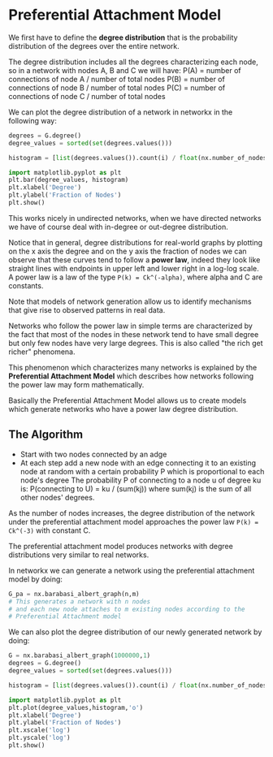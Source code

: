 # Preferential Attachment Model

We first have to define the **degree distribution**
that is the probability distribution of the degrees over the
entire network.

The degree distribution includes all the degrees characterizing
each node, so in a network with nodes A, B and C we will have:
P(A) = number of connections of node A / number of total nodes
P(B) = number of connections of node B / number of total nodes
P(C) = number of connections of node C / number of total nodes

We can plot the degree distribution of a network in networkx
in the following way:
```python
degrees = G.degree()
degree_values = sorted(set(degrees.values()))

histogram = [list(degrees.values()).count(i) / float(nx.number_of_nodes(G)) for i in degree_values]

import matplotlib.pyplot as plt
plt.bar(degree_values, histogram)
plt.xlabel('Degree')
plt.ylabel('Fraction of Nodes')
plt.show()
```


This works nicely in undirected networks, when we have directed networks
we have of course deal with in-degree or out-degree distribution.

Notice that in general, degree distributions for real-world graphs by
plotting on the x axis the degree and on the y axis the fraction of
nodes we can observe that these curves tend to follow a **power law**,
indeed they look like straight lines with endpoints in upper left and
lower right in a log-log scale.  A power law is a law of the type `P(k)
= Ck^(-alpha)`, where alpha and C are constants.

Note that models of network generation allow us to identify mechanisms
that give rise to observed patterns in real data.

Networks who follow the power law in simple terms are characterized
by the fact that most of the nodes in these network tend to have small
degree but only few nodes have very large degrees.
This is also called "the rich get richer" phenomena.

This phenomenon which characterizes many networks is explained by the
**Preferential Attachment Model** which describes how networks following
the power law may form mathematically.

Basically the Preferential Attachment Model allows us to create models
which generate networks who have a power law degree distribution.



## The Algorithm

- Start with two nodes connected by an adge
- At each step add a new node with an edge
  connecting it to an existing node at random with a certain probability
  P which is proportional to each node's degree
The probability P of connecting to a node u of degree ku is:
P(connecting to U) = ku / (sum(kj))
where sum(kj) is the sum of all other nodes' degrees.


As the number of nodes increases, the degree distribution of the
network under the preferential attachment model approaches the power law
`P(k) = Ck^(-3)` with constant C.

The preferential attachment model produces networks with degree distributions
very similar to real networks.

In networkx we can generate a network using the preferential attachment
model by doing:
```python
G_pa = nx.barabasi_albert_graph(n,m)
# This generates a network with n nodes
# and each new node attaches to m existing nodes according to the 
# Preferential Attachment model
```

We can also plot the degree distribution of our newly generated network
by doing:
```python
G = nx.barabasi_albert_graph(1000000,1)
degrees = G.degree()
degree_values = sorted(set(degrees.values()))

histogram = [list(degrees.values()).count(i) / float(nx.number_of_nodes(G)) for i in degree_values]

import matplotlib.pyplot as plt
plt.plot(degree_values,histogram,'o')
plt.xlabel('Degree')
plt.ylabel('Fraction of Nodes')
plt.xscale('log')
plt.yscale('log')
plt.show()
```
